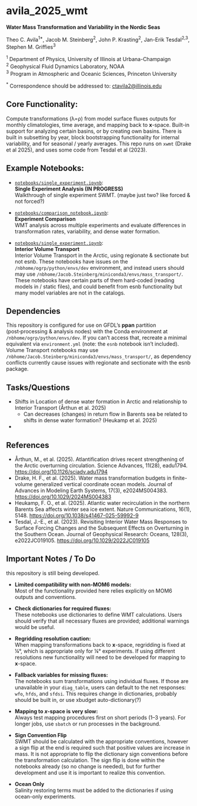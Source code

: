# avila_2025_wmt
**Water Mass Transformation and Variability in the Nordic Seas** 

Theo C. Avila<sup>1*</sup>, Jacob M. Steinberg<sup>2</sup>, John P. Krasting<sup>2</sup>, Jan-Erik Tesdal<sup>2,3</sup>, Stephen M. Griffies<sup>3</sup><br> 

<sup>1</sup> Department of Physics, University of Illinois at Urbana-Champaign  
<sup>2</sup> Geophysical Fluid Dynamics Laboratory, NOAA  
<sup>3</sup> Program in Atmospheric and Oceanic Sciences, Princeton University    

<sup>*</sup> Correspondence should be addressed to: ctavila2@illinois.edu  

## Core Functionality:

  Compute transformations (λ=ρ) from model surface fluxes outputs for monthly climatologies, time average, and mapping back to **x**-space. Built-in support for analyzing certain basins, or by creating own basins. There is built in subsetting by year, block bootstrapping functionality for internal variability, and for seasonal / yearly averages. This repo runs on `xwmt` (Drake et al 2025), and uses some code from Tesdal et al (2023). 

## Example Notebooks:

- [`notebooks/single_experiment.ipynb`](notebooks/single_experiment.ipynb):  
  **Single Experiment Analysis (IN PROGRESS)**  
  Walkthrough of single experiment SWMT. (maybe just two? like forced & not forced?)

- [`notebooks/comparison_notebook.ipynb`](notebooks/comparison_notebook.ipynb):  
  **Experiment Comparison**  
  WMT analysis across multiple experiments and evaluate differences in transformation rates, variability, and dense water formation.

- [`notebooks/single_experiment.ipynb`](notebooks/volume_transport_regionate/):  
  **Interior Volume Transport**  
  Interior Volume Transport in the Arctic, using regionate & sectionate but not esnb. These notebooks have issues on the `/nbhome/ogrp/python/envs/dev` environment, and instead users should may use `/nbhome/Jacob.Steinberg/miniconda3/envs/mass_transport/`. These notebooks have certain parts of them hard-coded (reading models in / static files), and could benefit from esnb functionality but many model variables are not in the catalogs. 

## Dependencies 

This repository is configured for use on GFDL’s **ppan** partition (post‑processing & analysis nodes) with the Conda environment at `/nbhome/ogrp/python/envs/dev`. If you can’t access that, recreate a minimal equivalent via `environment.yml` (note: the `esnb` notebook isn’t included). Volume Transport notebooks may use `/nbhome/Jacob.Steinberg/miniconda3/envs/mass_transport/`, as dependency conflicts currently cause issues with regionate and sectionate with the esnb package. 

## Tasks/Questions

- Shifts in Location of dense water formation in Arctic and relationship to Interior Transport (Årthun et al. 2025)
  - Can decreases (changes) in return flow in Barents sea be related to shifts in dense water formation? (Heukamp et al. 2025)
- 
  
## References
- Årthun, M., et al. (2025). Atlantification drives recent strengthening of the Arctic overturning circulation. Science Advances, 11(28), eadu1794. https://doi.org/10.1126/sciadv.adu1794
- Drake, H. F., et al. (2025). Water mass transformation budgets in finite-volume generalized vertical coordinate ocean models. Journal of Advances in Modeling Earth Systems, 17(3), e2024MS004383. https://doi.org/10.1029/2024MS004383
- Heukamp, F. O., et al. (2025). Atlantic water recirculation in the northern Barents Sea affects winter sea ice extent. Nature Communications, 16(1), 5148. https://doi.org/10.1038/s41467-025-59992-9
- Tesdal, J.-E., et al. (2023). Revisiting Interior Water Mass Responses to Surface Forcing Changes and the Subsequent Effects on Overturning in the Southern Ocean. Journal of Geophysical Research: Oceans, 128(3), e2022JC019105. https://doi.org/10.1029/2022JC019105

## Important Notes / To Do

this repository is still being developed.

- **Limited compatibility with non-MOM6 models:**  
  Most of the functionality provided here relies explicitly on MOM6 outputs and conventions.

- **Check dictionaries for required fluxes:**  
  These notebooks use dictionaries to define WMT calculations. Users should verify that all necessary fluxes are provided; additional warnings would be useful.

- **Regridding resolution caution:**  
  When mapping transformations back to **x**-space, regridding is fixed at ¼°, which is appropriate only for ¼° experiments. If using different resolutions new functionality will need to be developed for mapping to **x**-space.

- **Fallback variables for missing fluxes:**  
  The notebooks sum transformations using individual fluxes. If those are unavailable in your `diag_table`, users can default to the net responses: `wfo`, `hfds`, and `sfdsi`. This requires change in dictionaries, probably should be built in, or use xbudget auto-dictionary(?)

- **Mapping to *x*-space is very slow:**  
  Always test mapping procedures first on short periods (1–3 years). For longer jobs, use `sbatch` or run processes in the background. 

- **Sign Convention Flip**  
  SWMT should be calculated with the appropriate conventions, however a sign flip at the end is required such that positive values are increase in mass. It is not appropriate to flip the dictionary sign conventions before the transformation calculation. The sign flip is done within the notebooks already (so no change is needed), but for further development and use it is important to realize this convention. 

- **Ocean Only**  
  Salinity restoring terms must be added to the dictionaries if using ocean-only experiments.

